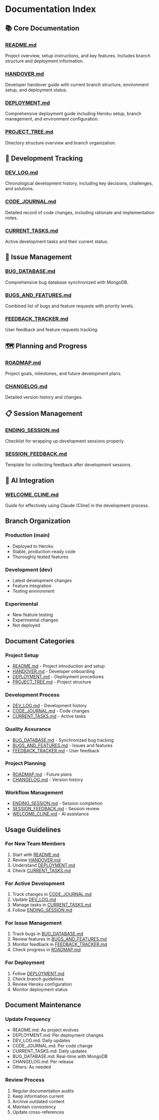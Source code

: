 # Documentation Index

## 📚 Core Documentation

### [README.md](./README.md)
Project overview, setup instructions, and key features. Includes branch structure and deployment information.

### [HANDOVER.md](./HANDOVER.md)
Developer handover guide with current branch structure, environment setup, and deployment status.

### [DEPLOYMENT.md](./DEPLOYMENT.md)
Comprehensive deployment guide including Heroku setup, branch management, and environment configuration.

### [PROJECT_TREE.md](./PROJECT_TREE.md)
Directory structure overview and branch organization.

## 📝 Development Tracking

### [DEV_LOG.md](./DEV_LOG.md)
Chronological development history, including key decisions, challenges, and solutions.

### [CODE_JOURNAL.md](./CODE_JOURNAL.md)
Detailed record of code changes, including rationale and implementation notes.

### [CURRENT_TASKS.md](./CURRENT_TASKS.md)
Active development tasks and their current status.

## 🐛 Issue Management

### [BUG_DATABASE.md](./BUG_DATABASE.md)
Comprehensive bug database synchronized with MongoDB.

### [BUGS_AND_FEATURES.md](./BUGS_AND_FEATURES.md)
Combined list of bugs and feature requests with priority levels.

### [FEEDBACK_TRACKER.md](./FEEDBACK_TRACKER.md)
User feedback and feature requests tracking.

## 🗺️ Planning and Progress

### [ROADMAP.md](./ROADMAP.md)
Project goals, milestones, and future development plans.

### [CHANGELOG.md](./CHANGELOG.md)
Detailed version history and changes.

## 📋 Session Management

### [ENDING_SESSION.md](./ENDING_SESSION.md)
Checklist for wrapping up development sessions properly.

### [SESSION_FEEDBACK.md](./SESSION_FEEDBACK.md)
Template for collecting feedback after development sessions.

## 🤖 AI Integration

### [WELCOME_CLINE.md](./WELCOME_CLINE.md)
Guide for effectively using Claude (Cline) in the development process.

## Branch Organization

### Production (main)
- Deployed to Heroku
- Stable, production-ready code
- Thoroughly tested features

### Development (dev)
- Latest development changes
- Feature integration
- Testing environment

### Experimental
- New feature testing
- Experimental changes
- Not deployed

## Document Categories

### Project Setup
- [README.md](./README.md) - Project introduction and setup
- [HANDOVER.md](./HANDOVER.md) - Developer onboarding
- [DEPLOYMENT.md](./DEPLOYMENT.md) - Deployment procedures
- [PROJECT_TREE.md](./PROJECT_TREE.md) - Project structure

### Development Process
- [DEV_LOG.md](./DEV_LOG.md) - Development history
- [CODE_JOURNAL.md](./CODE_JOURNAL.md) - Code changes
- [CURRENT_TASKS.md](./CURRENT_TASKS.md) - Active tasks

### Quality Assurance
- [BUG_DATABASE.md](./BUG_DATABASE.md) - Synchronized bug tracking
- [BUGS_AND_FEATURES.md](./BUGS_AND_FEATURES.md) - Issues and features
- [FEEDBACK_TRACKER.md](./FEEDBACK_TRACKER.md) - User feedback

### Project Planning
- [ROADMAP.md](./ROADMAP.md) - Future plans
- [CHANGELOG.md](./CHANGELOG.md) - Version history

### Workflow Management
- [ENDING_SESSION.md](./ENDING_SESSION.md) - Session completion
- [SESSION_FEEDBACK.md](./SESSION_FEEDBACK.md) - Session review
- [WELCOME_CLINE.md](./WELCOME_CLINE.md) - AI assistance

## Usage Guidelines

### For New Team Members
1. Start with [README.md](./README.md)
2. Review [HANDOVER.md](./HANDOVER.md)
3. Understand [DEPLOYMENT.md](./DEPLOYMENT.md)
4. Check [CURRENT_TASKS.md](./CURRENT_TASKS.md)

### For Active Development
1. Track changes in [CODE_JOURNAL.md](./CODE_JOURNAL.md)
2. Update [DEV_LOG.md](./DEV_LOG.md)
3. Manage tasks in [CURRENT_TASKS.md](./CURRENT_TASKS.md)
4. Follow [ENDING_SESSION.md](./ENDING_SESSION.md)

### For Issue Management
1. Track bugs in [BUG_DATABASE.md](./BUG_DATABASE.md)
2. Review features in [BUGS_AND_FEATURES.md](./BUGS_AND_FEATURES.md)
3. Monitor feedback in [FEEDBACK_TRACKER.md](./FEEDBACK_TRACKER.md)
4. Check progress in [ROADMAP.md](./ROADMAP.md)

### For Deployment
1. Follow [DEPLOYMENT.md](./DEPLOYMENT.md)
2. Check branch guidelines
3. Review Heroku configuration
4. Monitor deployment status

## Document Maintenance

### Update Frequency
- README.md: As project evolves
- DEPLOYMENT.md: Per deployment changes
- DEV_LOG.md: Daily updates
- CODE_JOURNAL.md: Per code change
- CURRENT_TASKS.md: Daily updates
- BUG_DATABASE.md: Real-time with MongoDB
- CHANGELOG.md: Per release
- Others: As needed

### Review Process
1. Regular documentation audits
2. Keep information current
3. Archive outdated content
4. Maintain consistency
5. Update cross-references
